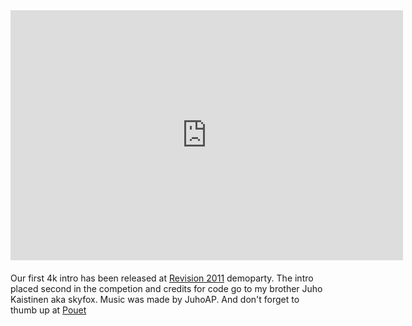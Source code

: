 
<div style="float: left; padding-right: 20px; padding-bottom: 20px;">
<iframe width="628" height="400" src="https://www.youtube.com/embed/L6JFumMQxVc" frameborder="0" allowfullscreen></iframe>
</div>

Our first 4k intro has been released at [Revision 2011](http://www.revision-party.net/) demoparty. The intro placed second
in the competion and credits for code go to my brother Juho Kaistinen aka skyfox. Music was made by JuhoAP.
And don't forget to thumb up at [Pouet](http://pouet.net/prod.php?which=56859)

